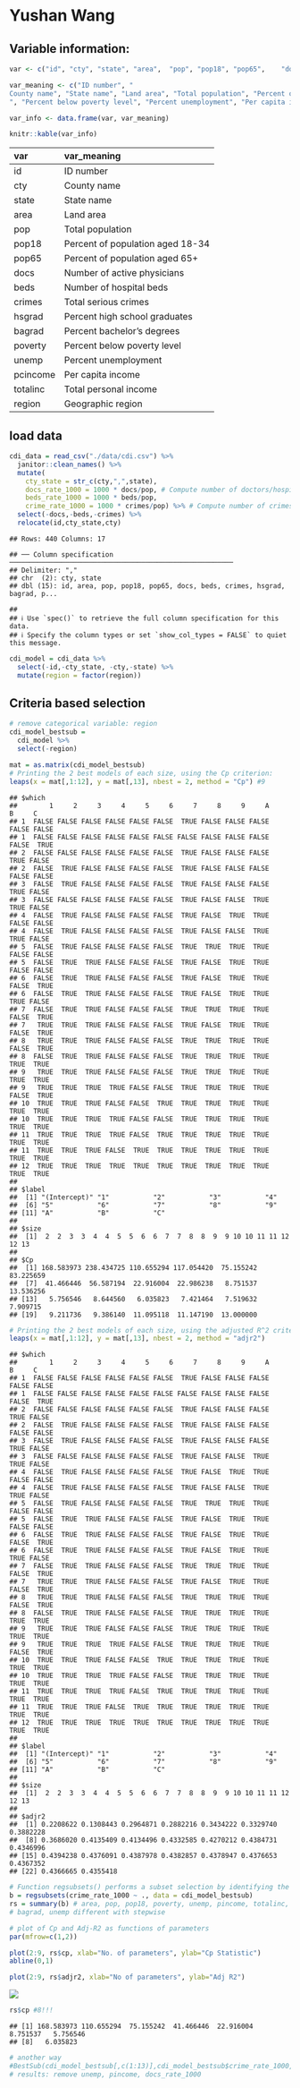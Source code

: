 Yushan Wang
================

## Variable information:

``` r
var <- c("id", "cty", "state", "area",  "pop", "pop18", "pop65",    "docs", "beds", "crimes",   "hsgrad",   "bagrad",   "poverty",  "unemp",    "pcincome", "totalinc", "region")

var_meaning <- c("ID number", "
County name", "State name", "Land area", "Total population", "Percent of population aged 18-34", "Percent of population aged 65+", "Number of active physicians", "Number of hospital beds", "Total serious crimes", "Percent high school graduates", "Percent bachelor’s degrees
", "Percent below poverty level", "Percent unemployment", "Per capita income", "Total personal income", "Geographic region")

var_info <- data.frame(var, var_meaning)

knitr::kable(var_info)
```

| var      | var\_meaning                     |
|:---------|:---------------------------------|
| id       | ID number                        |
| cty      | County name                      |
| state    | State name                       |
| area     | Land area                        |
| pop      | Total population                 |
| pop18    | Percent of population aged 18-34 |
| pop65    | Percent of population aged 65+   |
| docs     | Number of active physicians      |
| beds     | Number of hospital beds          |
| crimes   | Total serious crimes             |
| hsgrad   | Percent high school graduates    |
| bagrad   | Percent bachelor’s degrees       |
| poverty  | Percent below poverty level      |
| unemp    | Percent unemployment             |
| pcincome | Per capita income                |
| totalinc | Total personal income            |
| region   | Geographic region                |

## load data

``` r
cdi_data = read_csv("./data/cdi.csv") %>%
  janitor::clean_names() %>%
  mutate(
    cty_state = str_c(cty,",",state),
    docs_rate_1000 = 1000 * docs/pop, # Compute number of doctors/hospital beds per 1000 people.
    beds_rate_1000 = 1000 * beds/pop,
    crime_rate_1000 = 1000 * crimes/pop) %>% # Compute number of crimes per 1000 people.) 
  select(-docs,-beds,-crimes) %>%
  relocate(id,cty_state,cty)
```

    ## Rows: 440 Columns: 17

    ## ── Column specification ────────────────────────────────────────────────────────
    ## Delimiter: ","
    ## chr  (2): cty, state
    ## dbl (15): id, area, pop, pop18, pop65, docs, beds, crimes, hsgrad, bagrad, p...

    ## 
    ## ℹ Use `spec()` to retrieve the full column specification for this data.
    ## ℹ Specify the column types or set `show_col_types = FALSE` to quiet this message.

``` r
cdi_model = cdi_data %>% 
  select(-id,-cty_state, -cty,-state) %>% 
  mutate(region = factor(region))
```

## Criteria based selection

``` r
# remove categorical variable: region
cdi_model_bestsub = 
  cdi_model %>% 
  select(-region)

mat = as.matrix(cdi_model_bestsub)
# Printing the 2 best models of each size, using the Cp criterion:
leaps(x = mat[,1:12], y = mat[,13], nbest = 2, method = "Cp") #9
```

    ## $which
    ##        1     2     3     4     5     6     7     8     9     A     B     C
    ## 1  FALSE FALSE FALSE FALSE FALSE FALSE  TRUE FALSE FALSE FALSE FALSE FALSE
    ## 1  FALSE FALSE FALSE FALSE FALSE FALSE FALSE FALSE FALSE FALSE FALSE  TRUE
    ## 2  FALSE FALSE FALSE FALSE FALSE FALSE  TRUE FALSE FALSE FALSE  TRUE FALSE
    ## 2  FALSE  TRUE FALSE FALSE FALSE FALSE  TRUE FALSE FALSE FALSE FALSE FALSE
    ## 3  FALSE  TRUE FALSE FALSE FALSE FALSE  TRUE FALSE FALSE FALSE  TRUE FALSE
    ## 3  FALSE FALSE FALSE FALSE FALSE FALSE  TRUE FALSE FALSE  TRUE  TRUE FALSE
    ## 4  FALSE  TRUE FALSE FALSE FALSE FALSE  TRUE FALSE  TRUE  TRUE FALSE FALSE
    ## 4  FALSE  TRUE FALSE FALSE FALSE FALSE  TRUE FALSE FALSE  TRUE  TRUE FALSE
    ## 5  FALSE  TRUE FALSE FALSE FALSE FALSE  TRUE  TRUE  TRUE  TRUE FALSE FALSE
    ## 5  FALSE  TRUE  TRUE FALSE FALSE FALSE  TRUE FALSE  TRUE  TRUE FALSE FALSE
    ## 6  FALSE  TRUE  TRUE FALSE FALSE FALSE  TRUE FALSE  TRUE  TRUE FALSE  TRUE
    ## 6  FALSE  TRUE  TRUE FALSE FALSE FALSE  TRUE FALSE  TRUE  TRUE  TRUE FALSE
    ## 7  FALSE  TRUE  TRUE FALSE FALSE FALSE  TRUE  TRUE  TRUE  TRUE FALSE  TRUE
    ## 7   TRUE  TRUE  TRUE FALSE FALSE FALSE  TRUE FALSE  TRUE  TRUE FALSE  TRUE
    ## 8   TRUE  TRUE  TRUE FALSE FALSE FALSE  TRUE  TRUE  TRUE  TRUE FALSE  TRUE
    ## 8  FALSE  TRUE  TRUE FALSE FALSE FALSE  TRUE  TRUE  TRUE  TRUE  TRUE  TRUE
    ## 9   TRUE  TRUE  TRUE FALSE FALSE FALSE  TRUE  TRUE  TRUE  TRUE  TRUE  TRUE
    ## 9   TRUE  TRUE  TRUE  TRUE FALSE FALSE  TRUE  TRUE  TRUE  TRUE FALSE  TRUE
    ## 10  TRUE  TRUE  TRUE FALSE FALSE  TRUE  TRUE  TRUE  TRUE  TRUE  TRUE  TRUE
    ## 10  TRUE  TRUE  TRUE  TRUE FALSE FALSE  TRUE  TRUE  TRUE  TRUE  TRUE  TRUE
    ## 11  TRUE  TRUE  TRUE  TRUE FALSE  TRUE  TRUE  TRUE  TRUE  TRUE  TRUE  TRUE
    ## 11  TRUE  TRUE  TRUE FALSE  TRUE  TRUE  TRUE  TRUE  TRUE  TRUE  TRUE  TRUE
    ## 12  TRUE  TRUE  TRUE  TRUE  TRUE  TRUE  TRUE  TRUE  TRUE  TRUE  TRUE  TRUE
    ## 
    ## $label
    ##  [1] "(Intercept)" "1"           "2"           "3"           "4"          
    ##  [6] "5"           "6"           "7"           "8"           "9"          
    ## [11] "A"           "B"           "C"          
    ## 
    ## $size
    ##  [1]  2  2  3  3  4  4  5  5  6  6  7  7  8  8  9  9 10 10 11 11 12 12 13
    ## 
    ## $Cp
    ##  [1] 168.583973 238.434725 110.655294 117.054420  75.155242  83.225659
    ##  [7]  41.466446  56.587194  22.916004  22.986238   8.751537  13.536256
    ## [13]   5.756546   8.644560   6.035823   7.421464   7.519632   7.909715
    ## [19]   9.211736   9.386140  11.095118  11.147190  13.000000

``` r
# Printing the 2 best models of each size, using the adjusted R^2 criterion:
leaps(x = mat[,1:12], y = mat[,13], nbest = 2, method = "adjr2")
```

    ## $which
    ##        1     2     3     4     5     6     7     8     9     A     B     C
    ## 1  FALSE FALSE FALSE FALSE FALSE FALSE  TRUE FALSE FALSE FALSE FALSE FALSE
    ## 1  FALSE FALSE FALSE FALSE FALSE FALSE FALSE FALSE FALSE FALSE FALSE  TRUE
    ## 2  FALSE FALSE FALSE FALSE FALSE FALSE  TRUE FALSE FALSE FALSE  TRUE FALSE
    ## 2  FALSE  TRUE FALSE FALSE FALSE FALSE  TRUE FALSE FALSE FALSE FALSE FALSE
    ## 3  FALSE  TRUE FALSE FALSE FALSE FALSE  TRUE FALSE FALSE FALSE  TRUE FALSE
    ## 3  FALSE FALSE FALSE FALSE FALSE FALSE  TRUE FALSE FALSE  TRUE  TRUE FALSE
    ## 4  FALSE  TRUE FALSE FALSE FALSE FALSE  TRUE FALSE  TRUE  TRUE FALSE FALSE
    ## 4  FALSE  TRUE FALSE FALSE FALSE FALSE  TRUE FALSE FALSE  TRUE  TRUE FALSE
    ## 5  FALSE  TRUE FALSE FALSE FALSE FALSE  TRUE  TRUE  TRUE  TRUE FALSE FALSE
    ## 5  FALSE  TRUE  TRUE FALSE FALSE FALSE  TRUE FALSE  TRUE  TRUE FALSE FALSE
    ## 6  FALSE  TRUE  TRUE FALSE FALSE FALSE  TRUE FALSE  TRUE  TRUE FALSE  TRUE
    ## 6  FALSE  TRUE  TRUE FALSE FALSE FALSE  TRUE FALSE  TRUE  TRUE  TRUE FALSE
    ## 7  FALSE  TRUE  TRUE FALSE FALSE FALSE  TRUE  TRUE  TRUE  TRUE FALSE  TRUE
    ## 7   TRUE  TRUE  TRUE FALSE FALSE FALSE  TRUE FALSE  TRUE  TRUE FALSE  TRUE
    ## 8   TRUE  TRUE  TRUE FALSE FALSE FALSE  TRUE  TRUE  TRUE  TRUE FALSE  TRUE
    ## 8  FALSE  TRUE  TRUE FALSE FALSE FALSE  TRUE  TRUE  TRUE  TRUE  TRUE  TRUE
    ## 9   TRUE  TRUE  TRUE FALSE FALSE FALSE  TRUE  TRUE  TRUE  TRUE  TRUE  TRUE
    ## 9   TRUE  TRUE  TRUE  TRUE FALSE FALSE  TRUE  TRUE  TRUE  TRUE FALSE  TRUE
    ## 10  TRUE  TRUE  TRUE FALSE FALSE  TRUE  TRUE  TRUE  TRUE  TRUE  TRUE  TRUE
    ## 10  TRUE  TRUE  TRUE  TRUE FALSE FALSE  TRUE  TRUE  TRUE  TRUE  TRUE  TRUE
    ## 11  TRUE  TRUE  TRUE  TRUE FALSE  TRUE  TRUE  TRUE  TRUE  TRUE  TRUE  TRUE
    ## 11  TRUE  TRUE  TRUE FALSE  TRUE  TRUE  TRUE  TRUE  TRUE  TRUE  TRUE  TRUE
    ## 12  TRUE  TRUE  TRUE  TRUE  TRUE  TRUE  TRUE  TRUE  TRUE  TRUE  TRUE  TRUE
    ## 
    ## $label
    ##  [1] "(Intercept)" "1"           "2"           "3"           "4"          
    ##  [6] "5"           "6"           "7"           "8"           "9"          
    ## [11] "A"           "B"           "C"          
    ## 
    ## $size
    ##  [1]  2  2  3  3  4  4  5  5  6  6  7  7  8  8  9  9 10 10 11 11 12 12 13
    ## 
    ## $adjr2
    ##  [1] 0.2208622 0.1308443 0.2964871 0.2882216 0.3434222 0.3329740 0.3882228
    ##  [8] 0.3686020 0.4135409 0.4134496 0.4332585 0.4270212 0.4384731 0.4346996
    ## [15] 0.4394238 0.4376091 0.4387978 0.4382857 0.4378947 0.4376653 0.4367352
    ## [22] 0.4366665 0.4355418

``` r
# Function regsubsets() performs a subset selection by identifying the "best" model that contains
b = regsubsets(crime_rate_1000 ~ ., data = cdi_model_bestsub)
rs = summary(b) # area, pop, pop18, poverty, unemp, pincome, totalinc, bed_rate_1000
# bagrad, unemp different with stepwise

# plot of Cp and Adj-R2 as functions of parameters
par(mfrow=c(1,2))

plot(2:9, rs$cp, xlab="No. of parameters", ylab="Cp Statistic") 
abline(0,1)

plot(2:9, rs$adjr2, xlab="No of parameters", ylab="Adj R2")
```

![](Yushan_Wang_files/figure-gfm/unnamed-chunk-4-1.png)<!-- -->

``` r
rs$cp #8!!!
```

    ## [1] 168.583973 110.655294  75.155242  41.466446  22.916004   8.751537   5.756546
    ## [8]   6.035823

``` r
# another way
#BestSub(cdi_model_bestsub[,c(1:13)],cdi_model_bestsub$crime_rate_1000, method = "sse", num=1) 
# results: remove unemp, pincome, docs_rate_1000
```
